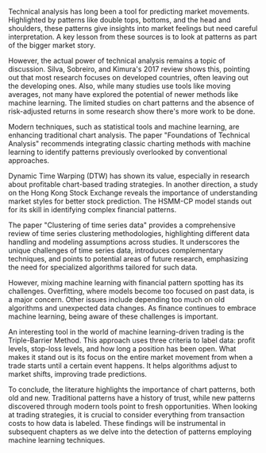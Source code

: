 Technical analysis has long been a tool for predicting market movements. Highlighted by patterns like double tops, bottoms, and the head and shoulders, these patterns give insights into market feelings but need careful interpretation. A key lesson from these sources is to look at patterns as part of the bigger market story.

However, the actual power of technical analysis remains a topic of discussion. Silva, Sobreiro, and Kimura's 2017 review shows this, pointing out that most research focuses on developed countries, often leaving out the developing ones. Also, while many studies use tools like moving averages, not many have explored the potential of newer methods like machine learning. The limited studies on chart patterns and the absence of risk-adjusted returns in some research show there's more work to be done.

Modern techniques, such as statistical tools and machine learning, are enhancing traditional chart analysis. The paper "Foundations of Technical Analysis" recommends integrating classic charting methods with machine learning to identify patterns previously overlooked by conventional approaches.

Dynamic Time Warping (DTW) has shown its value, especially in research about profitable chart-based trading strategies. In another direction, a study on the Hong Kong Stock Exchange reveals the importance of understanding market styles for better stock prediction. The HSMM-CP model stands out for its skill in identifying complex financial patterns.

The paper "Clustering of time series data" provides a comprehensive review of time series clustering methodologies, highlighting different data handling and modeling assumptions across studies. It underscores the unique challenges of time series data, introduces complementary techniques, and points to potential areas of future research, emphasizing the need for specialized algorithms tailored for such data.

However, mixing machine learning with financial pattern spotting has its challenges. Overfitting, where models become too focused on past data, is a major concern. Other issues include depending too much on old algorithms and unexpected data changes. As finance continues to embrace machine learning, being aware of these challenges is important.

An interesting tool in the world of machine learning-driven trading is the Triple-Barrier Method. This approach uses three criteria to label data: profit levels, stop-loss levels, and how long a position has been open. What makes it stand out is its focus on the entire market movement from when a trade starts until a certain event happens. It helps algorithms adjust to market shifts, improving trade predictions.

To conclude, the literature highlights the importance of chart patterns, both old and new. Traditional patterns have a history of trust, while new patterns discovered through modern tools point to fresh opportunities. When looking at trading strategies, it is crucial to consider everything from transaction costs to how data is labeled.  These findings will be instrumental in subsequent chapters as we delve into the detection of patterns employing machine learning techniques.